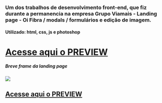 ### Um dos trabalhos de desenvolvimento front-end, que fiz durante a permanencia na empresa Grupo Viamais - Landing page - Oi Fibra / modals / formulários e edição de imagem.
#### Utilizado: html, css, js e photoshop

# [Acesse aqui o PREVIEW](https://nova-page-e-form-oi-fibra.netlify.app/)

##### Breve frame da landing page 
![](https://mir-s3-cdn-cf.behance.net/project_modules/max_1200/624082156876445.636e914603a56.png)

## [Acesse aqui o PREVIEW](https://nova-page-e-form-oi-fibra.netlify.app/)
